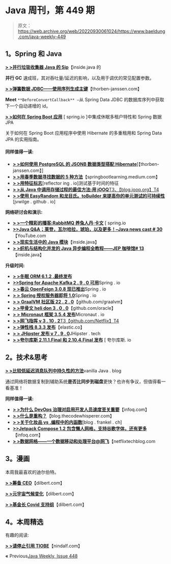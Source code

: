 # Java 周刊，第 449 期

> 原文：<https://web.archive.org/web/20220930061024/https://www.baeldung.com/java-weekly-449>

## 1。Spring 和 Java

[**> >并行垃圾收集器 Java 的 Sip**](https://web.archive.org/web/20220809143400/https://inside.java/2022/08/01/sip062/)【inside.java 的

**并行 GC** 速成班，其对吞吐量/延迟的影响，以及用于调优的常见配置参数。

[**> >弹簧数据 JDBC——使用序列生成主键**](https://web.archive.org/web/20220809143400/https://thorben-janssen.com/spring-data-jdbc-sequence/)【thorben-janssen.com】

**Meet** `**BeforeConvertCallback** –`从 Spring Data JDBC 的数据库序列中获取下一个自动递增的 id。

[**> >如何在 Spring Boot 应用**](https://web.archive.org/web/20220809143400/https://spring.io/blog/2022/07/31/how-to-integrate-hibernates-multitenant-feature-with-spring-data-jpa-in-a-spring-boot-application) [ spring.io ]中集成休眠多租户特性和 Spring 数据 JPA

关于如何在 Spring Boot 应用程序中使用 Hibernate 的多重租用和 Spring Data JPA 的实用指南。

#### 同样值得一读:

*   [**> >如何使用 PostgreSQL 的 JSONB 数据类型搭配 Hibernate**](https://web.archive.org/web/20220809143400/https://thorben-janssen.com/persist-postgresqls-jsonb-data-type-hibernate/)[【thorben-janssen.com】]
*   [**> >用春季数据寻找数据的 5 种方法**](https://web.archive.org/web/20220809143400/https://springbootlearning.medium.com/5-ways-to-find-data-with-spring-data-91766c74fa8e)【springbootlearning.medium.com】
*   [**> >用特征标志**](https://web.archive.org/web/20220809143400/https://reflectoring.io/date-time-feature-flags/)[reflector ing . io]测试基于时间的特征
*   [**> >从 Java 中调用存储过程的最佳方法:用 jOOQ**T3、【blog.jooq.org】T4](https://web.archive.org/web/20220809143400/https://blog.jooq.org/the-best-way-to-call-stored-procedures-from-java-with-jooq/)
*   [**> >使用 EasyRandom 和龙目氏。toBuilder 来提高你的单元测试的可持续性**](https://web.archive.org/web/20220809143400/https://jvwilge.github.io/en/2022/08/01/easy-random-to-builder.html)[jvwilge . github . io]

**网络研讨会和演示:**

*   [**> >一个精彩的播客:RabbitMQ 养兔人丹·卡文**](https://web.archive.org/web/20220809143400/https://spring.io/blog/2022/07/28/a-bootiful-podcast-rabbitmq-rabbit-herder-dan-carwin) [ spring.io
*   [**>>Java Q&A；莱登，瓦尔哈拉，琥珀，以及更多！–Java news cast # 30**](https://web.archive.org/web/20220809143400/https://www.youtube.com/watch?v=ZaGnGs9TeNc)【YouTube.com
*   [**> >现实生活中的 Java 模块**](https://web.archive.org/web/20220809143400/https://inside.java/2022/08/01/java-modules-irl/)【inside.java】
*   [**> >织机与结构化并发的 Java 异步编程全教程——JEP 咖啡馆# 13**](https://web.archive.org/web/20220809143400/https://inside.java/2022/08/02/jepcafe13/)【inside.java】

**升级时间:**

*   [**> >冬眠 ORM 6.1.2 .最终发布**](https://web.archive.org/web/20220809143400/https://in.relation.to/2022/08/03/hibernate-orm-612-final/)
*   [**>>Spring for Apache Kafka 2 . 9 . 0 可用**](https://web.archive.org/web/20220809143400/https://spring.io/blog/2022/08/02/spring-for-apache-kafka-2-9-0-available)Spring . io
*   [**> >春云 OpenFeign 3.0.8 现已推出**](https://web.archive.org/web/20220809143400/https://spring.io/blog/2022/07/27/spring-cloud-openfeign-3-0-8-is-now-available)Spring . io
*   [**> > Spring 授权服务器即将 1.0**](https://web.archive.org/web/20220809143400/https://spring.io/blog/2022/07/28/spring-authorization-server-is-going-1-0)Spring . io
*   [**> > GraalVM 社区版 22 . 2 . 0**](https://web.archive.org/web/20220809143400/https://github.com/graalvm/graalvm-ce-builds/releases/tag/vm-22.2.0)【github.com/graalvm】
*   [**> >甲骨文 heli don 3 . 0 . 0**](https://web.archive.org/web/20220809143400/https://github.com/oracle/helidon/releases)【github.com/oracle】
*   [**> > Micronaut 框架 3.5.4 发布**](https://web.archive.org/web/20220809143400/https://micronaut.io/2022/07/29/micronaut-framework-3-5-4-released/)Micronaut . io
*   [**> >网飞指挥 v 3 . 10 . 2**T3【github.com/Netflix】T4](https://web.archive.org/web/20220809143400/https://github.com/Netflix/conductor/releases)
*   [**> >弹性栈 8.3.3 发布**](https://web.archive.org/web/20220809143400/https://www.elastic.co/blog/elastic-stack-8-3-3-released)【elastic.co】
*   [**> > JHipster 发布 v 7 . 9 . 0**](https://web.archive.org/web/20220809143400/https://www.jhipster.tech/2022/07/31/jhipster-release-7.9.0.html)JHipster . tech
*   [**> >夸尔库斯 2.11.1.Final 和 2.10.4.Final 发布**](https://web.archive.org/web/20220809143400/https://quarkus.io/blog/quarkus-2-11-1-final-released/) [ 夸尔库斯. io

## 2。技术&思考

[**> >比较低延迟消息队列中持久性的方法**](https://web.archive.org/web/20220809143400/http://blog.vanillajava.blog/2022/08/comparing-approaches-to-durability-in.html)vanilla Java . blog

通过网络将数据复制到辅助系统**是否比同步到磁盘**更快？也许有争议，但值得看一看基准！

**同样值得一读:**

*   [**> >为什么 DevOps 治理对启用开发人员速度至关重要**](https://web.archive.org/web/20220809143400/https://www.infoq.com/articles/devops-governance-developer-velocity/)【infoq.com】
*   [**> >什么是重构？**](https://web.archive.org/web/20220809143400/https://blog.thecodewhisperer.com/permalink/what-is-refactoring)【blog.thecodewhisperer.com】
*   [**> >关于化妆品 vs .编程中的内函数**](https://web.archive.org/web/20220809143400/https://blog.frankel.ch/on-cosmetics-vs-intrinsics-programming/)[blog . frankel . ch]
*   [**>>Jetpack Compose 1.2 包含懒人网格，支持谷歌字体，还有更多**](https://web.archive.org/web/20220809143400/https://www.infoq.com/news/2022/07/jetpack-compose-1-2/)【infoq.com】
*   [**> >数据网格——一个数据移动和处理平台@网飞**](https://web.archive.org/web/20220809143400/https://netflixtechblog.com/data-mesh-a-data-movement-and-processing-platform-netflix-1288bcab2873)【netflixtechblog.com

## 3。漫画

本周我最喜欢的迪尔伯特。

[**> >筹备 CEO**](https://web.archive.org/web/20220809143400/https://dilbert.com/strip/2022-08-04)【dilbert.com】

[**> >元宇宙气候变化**](https://web.archive.org/web/20220809143400/https://dilbert.com/strip/2022-08-03)【dilbert.com】

[**> >基金长 Covid 支持组**](https://web.archive.org/web/20220809143400/https://dilbert.com/strip/2022-07-30)【dilbert.com】

## 4。本周精选

有趣的阅读:

**[> >请停止引用 TIOBE](https://web.archive.org/web/20220809143400/https://blog.nindalf.com/posts/stop-citing-tiobe/)**【nindalf.com】

**«** Previous[Java Weekly, Issue 448](/web/20220809143400/https://www.baeldung.com/java-weekly-448)